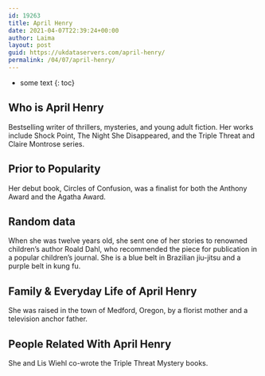```yaml
---
id: 19263
title: April Henry
date: 2021-04-07T22:39:24+00:00
author: Laima
layout: post
guid: https://ukdataservers.com/april-henry/
permalink: /04/07/april-henry/
---
```


* some text
{: toc}


## Who is April Henry
                  
                  
                  
Bestselling writer of thrillers, mysteries, and young adult fiction. Her works include Shock Point, The Night She Disappeared, and the Triple Threat and Claire Montrose series.
                  
              
            
              
            
                
                
                
## Prior to Popularity
                  
                  
                  
Her debut book, Circles of Confusion, was a finalist for both the Anthony Award and the Agatha Award.
                  
              
            
              
            
                
                
                
## Random data
                  
                  
                  
When she was twelve years old, she sent one of her stories to renowned children&#8217;s author Roald Dahl, who recommended the piece for publication in a popular children&#8217;s journal. She is a blue belt in Brazilian jiu-jitsu and a purple belt in kung fu. 
                  
              
            
              
            
                
                
                
## Family & Everyday Life of April Henry
                  
                  
                  
She was raised in the town of Medford, Oregon, by a florist mother and a television anchor father.
                  
              
            
              
            
                
                
                
## People Related With April Henry
                  
                  
                  
She and Lis Wiehl co-wrote the Triple Threat Mystery books.
                  
              
            
              
            
                
              
            
              
              
            
            
              
            
          
          
          